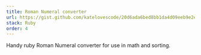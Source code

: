 ```yaml
---
title: Roman Numeral converter
url: https://gist.github.com/katelovescode/20d6ada6bed8bb1da4d09eeb9e2e446c
stack: Ruby
order: 4
---
```

Handy ruby Roman Numeral converter for use in math and sorting.